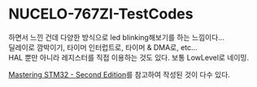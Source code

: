 # NUCELO-767ZI-TestCodes

하면서 느낀 건데 다양한 방식으로 led blinking해보기를 하는 느낌이다...   
딜레이로 깜박이기, 타이머 인터럽트로, 타이머 & DMA로, etc...   
HAL 뿐만 아니라 레지스터를 직접 이용하는 것도 있다. 보통 LowLevel로 네이밍.

[Mastering STM32 - Second Edition](https://github.com/cnoviello/mastering-stm32-2nd)를 참고하여 작성된 것이 다수 있다.   

